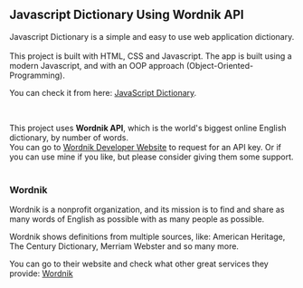 ## Javascript Dictionary Using Wordnik API


Javascript Dictionary is a simple and easy to use web application dictionary.
<br/><br/>
This project is built with HTML, CSS and Javascript. The app is built using a modern Javascript, and with an OOP approach (Object-Oriented-Programming).
<br/>

You can check it from here: [JavaScript Dictionary](https://ahmed-alawi-ba.github.io/Javascript-Dictionary/).

<br/>

This project uses **Wordnik API**, which is the world's biggest online English dictionary, by number of words.
<br/>
You can go to [Wordnik Developer Website](https://developer.wordnik.com/) to request for an API key. Or if you can use mine if you like, but please consider giving them some support.
<br/><br/>

### Wordnik

Wordnik is a nonprofit organization, and its mission is to find and share as many words of English as possible with as many people as possible.

Wordnik shows definitions from multiple sources, like: American Heritage, The Century Dictionary, Merriam Webster and so many more.

You can go to their website and check what other great services they provide: [Wordnik](https://www.wordnik.com/)




